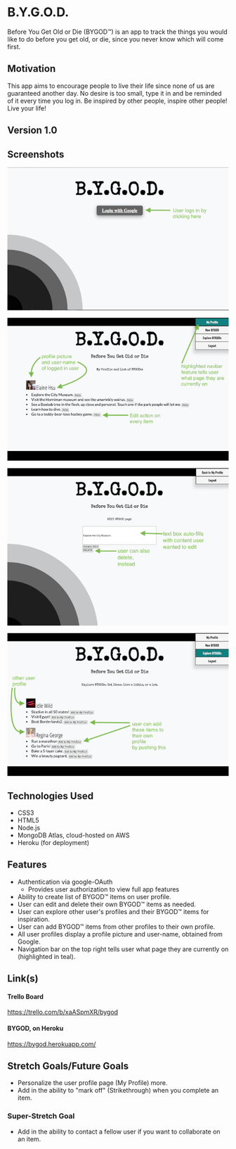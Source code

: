 # B.Y.G.O.D.

Before You Get Old or Die (BYGOD&trade;) is an app to track the things you would like to do before you get old, or die, since you never know which will come first. 

## Motivation
This app aims to encourage people to live their life since none of us are guaranteed another day. No desire is too small, type it in and be reminded of it every time you log in. Be inspired by other people, inspire other people! Live your life!

## Version 1.0

## Screenshots

![LoginScreen](./public/imgs/login.png "login.png")

![user-profile](./public/imgs/profile.png "profile.png")

![edit-item](./public/imgs/edit.png "edit.png")

![explore-users-items](./public/imgs/explore.png "explore.png")



## Technologies Used
- CSS3
- HTML5
- Node.js
- MongoDB Atlas, cloud-hosted on AWS 
- Heroku (for deployment)


## Features
- Authentication via google-OAuth
   - Provides user authorization to  view full app features
- Ability to create list of BYGOD&trade; items on user profile.
- User can edit and delete their own BYGOD&trade; items as needed. 
- User can explore other user's profiles and their BYGOD&trade; items for inspiration.
- User can add BYGOD&trade; items from other profiles to their own profile.
- All user profiles display a profile picture and user-name, obtained from Google. 
- Navigation bar on the top right tells user what page they are currently on (highlighted in teal).


## Link(s)
#### Trello Board 
https://trello.com/b/xaASpmXR/bygod

#### BYGOD, on Heroku
https://bygod.herokuapp.com/



## Stretch Goals/Future Goals
- Personalize the user profile page (My Profile) more.
- Add in the ability to "mark off" (Strikethrough) when you complete an item.

### Super-Stretch Goal
- Add in the ability to contact a fellow user if you want to collaborate on an item. 
